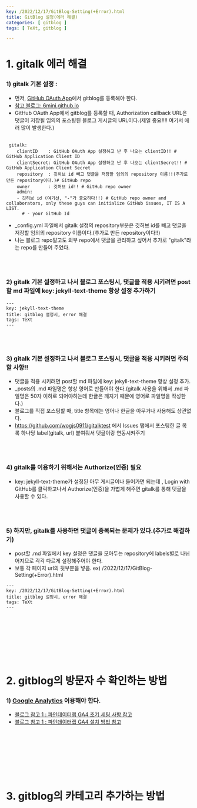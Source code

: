 ```yaml
---
key: /2022/12/17/GitBlog-Setting(+Error).html
title: GitBlog 설정(에러 해결)
categories: [ gitblog ]
tags: [ TeXt, gitblog ]

---
```


# 1. gitalk 에러 해결


### 1) gitalk 기본 설정 : 

- 먼저, [GitHub OAuth App](https://github.com/settings/applications/new)에서  gitblog를 등록해야 한다.
- [참고 블로그: 6mini.github.io](https://6mini.github.io/github%20blog/2021/08/29/blog/)
- GitHub OAuth App에서 gitblog를 등록할 때, Authorization callback URL은 댓글이 저장될 임의의 포스팅된 블로그 게시글의 URL이다.(제일 중요!!!! 여기서 에러 많이 발생한다.) 
<br><br>

```
 gitalk:
    clientID    : GitHub OAuth App 설정하고 난 후 나오는 clientID!! # GitHub Application Client ID
    clientSecret: GitHub OAuth App 설정하고 난 후 나오는 clientSecret!! # GitHub Application Client Secret
    repository  : 깃허브 id 빼고 댓글을 저장할 임의의 repository 이름!!(추가로 만든 repository이다.)# GitHub repo
    owner       : 깃허브 id!! # GitHub repo owner
    admin: 
    - 깃허브 id (여기선, "-"가 중요하다!!) # GitHub repo owner and collaborators, only these guys can initialize GitHub issues, IT IS A LIST.
      # - your GitHub Id
```

- _config.yml 파일에서 gitalk 설정의 repository부분은 깃허브 id를 빼고 댓글을 저장할 임의의 repository 이름이다.(추가로 만든 repository이다!!)
- 나는 블로그 repo말고도 외부 repo에서 댓글을 관리하고 싶어서 추가로 "gitalk"라는 repo를 만들어 주었다.

<br><br>
### 2) gitalk 기본 설정하고 나서  블로그 포스팅시, 댓글을 적용 시키려면  post할  md 파일에 key: jekyll-text-theme 항상 설정 추가하기


```
---
key: jekyll-text-theme
title: gitblog 설정시, error 해결
tags: TeXt
---
```

<br><br>
### 3) gitalk 기본 설정하고 나서  블로그 포스팅시, 댓글을 적용 시키려면  주의할 사항!!

- 댓글을 적용 시키려면  post할  md 파일에 key: jekyll-text-theme 항상 설정 추가.
- _posts의 .md 파일명은 항상 영어로 만들어야 한다.(gitalk 사용을 위해서 .md 파일명은 50자 이하로 되어야하는데 한글은 깨지기 때문에 영어로 파일명을 작성한다.)
- 블로그를 직접 포스팅할 때, title 항목에는 영어나 한글을 아무거나 사용해도 상관없다.
- https://github.com/wogjs0911/gitalktest 에서 Issues 탭에서 포스팅한 글 목록 하나당 label(gitalk, url) 붙여줘서 댓글이랑 연동시켜주기  

<br><br>
### 4) gitalk를 이용하기 위해서는 Authorize(인증) 필요

- key: jekyll-text-theme가 설정된 아무 게시글이나 들어가면 되는데 , Login with GitHub를 클릭하고나서 Authorize(인증)을 가볍게 해주면 gitalk를 통해 댓글을 사용할 수 있다.

<br><br>
### 5) 하지만, gitalk를 사용하면 댓글이 중복되는 문제가 있다.(추가로 해결하기)

- post할  .md 파일에서 key 설정은 댓글을 모아두는 repository에 labels별로 나뉘어지므로 각각 다르게 설정해주어야 한다.
- 보통 각 페이지 url의 뒷부분을 넣음. ex) /2022/12/17/GitBlog-Setting(+Error).html

```
---
key: /2022/12/17/GitBlog-Setting(+Error).html
title: gitblog 설정시, error 해결
tags: TeXt
---
```

<br><br>
---


<br><br>
# 2. gitblog의 방문자 수 확인하는 방법


### 1) [Google Analytics](https://analytics.google.com/analytics/web/?hl=ko#/) 이용해야 한다. 

- [블로그 참고 1 : 파인데이터랩 GA4 초기 세팅 사항 참고](https://finedata.tistory.com/50?category=1052408)
- [블로그 참고 1 : 파인데이터랩 GA4 설치 방법 참고](https://finedata.tistory.com/52?category=913224)


<br><br>
---


<br><br>
# 3. gitblog의 카테고리 추가하는 방법







